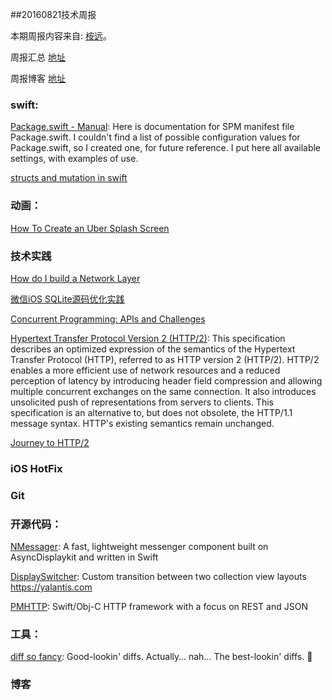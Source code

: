 
##20160821技术周报

本期周报内容来自: [桉远](https://github.com/AnYuan)。

周报汇总 [地址](https://github.com/BaiduHiDeviOS/iOS-Tech-Weekly)

周报博客 [地址](http://baiduhidevios.github.io/)

### swift:

[Package.swift - Manual](http://blog.krzyzanowskim.com/2016/08/09/package-swift-manual/): Here is documentation for SPM manifest file Package.swift. I couldn't find a list of possible configuration values for Package.swift, so I created one, for future reference. I put here all available settings, with examples of use.

[structs and mutation in swift](http://chris.eidhof.nl/post/structs-and-mutation-in-swift/)


### 动画：
[How To Create an Uber Splash Screen](https://www.raywenderlich.com/133224/how-to-create-an-uber-splash-screen)

### 技术实践

[How do I build a Network Layer](http://szulctomasz.com/how-do-I-build-a-network-layer)

[微信iOS SQLite源码优化实践](https://github.com/WeMobileDev/article/blob/master/%E5%BE%AE%E4%BF%A1iOS%20SQLite%E6%BA%90%E7%A0%81%E4%BC%98%E5%8C%96%E5%AE%9E%E8%B7%B5.md)

[Concurrent Programming: APIs and Challenges](https://www.objc.io/issues/2-concurrency/concurrency-apis-and-pitfalls/)

[Hypertext Transfer Protocol Version 2 (HTTP/2)](https://http2.github.io/http2-spec/): This specification describes an optimized expression of the semantics of the Hypertext Transfer Protocol (HTTP), referred to as HTTP version 2 (HTTP/2). HTTP/2 enables a more efficient use of network resources and a reduced perception of latency by introducing header field compression and allowing multiple concurrent exchanges on the same connection. It also introduces unsolicited push of representations from servers to clients.
This specification is an alternative to, but does not obsolete, the HTTP/1.1 message syntax. HTTP's existing semantics remain unchanged.

[Journey to HTTP/2](http://kamranahmed.info/blog/2016/08/13/http-in-depth/)

### iOS HotFix


### Git


### 开源代码：

[NMessager](https://github.com/eBay/NMessenger): A fast, lightweight messenger component built on AsyncDisplaykit and written in Swift

[DisplaySwitcher](https://github.com/Yalantis/DisplaySwitcher): Custom transition between two collection view layouts https://yalantis.com

[PMHTTP](https://github.com/postmates/PMHTTP): Swift/Obj-C HTTP framework with a focus on REST and JSON

### 工具：

[diff so fancy](https://github.com/so-fancy/diff-so-fancy): Good-lookin' diffs. Actually… nah… The best-lookin' diffs. 🎉


### 博客
